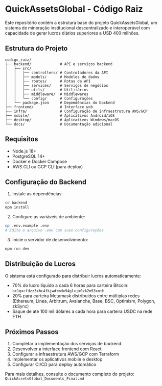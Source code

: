 # QuickAssetsGlobal - Código Raiz

Este repositório contém a estrutura base do projeto QuickAssetsGlobal, um sistema de mineração institucional descentralizado e interoperável com capacidade de gerar lucros diários superiores a USD 400 milhões.

## Estrutura do Projeto

```
codigo_raiz/
├── backend/             # API e serviços backend
│   ├── src/
│   │   ├── controllers/ # Controladores da API
│   │   ├── models/      # Modelos de dados
│   │   ├── routes/      # Rotas da API
│   │   ├── services/    # Serviços de negócios
│   │   ├── utils/       # Utilitários
│   │   ├── middleware/  # Middlewares
│   │   └── config/      # Configurações
│   └── package.json     # Dependências do backend
├── frontend/            # Interface web
├── infra/               # Configuração de infraestrutura AWS/GCP
├── mobile/              # Aplicativos Android/iOS
├── desktop/             # Aplicativos Windows/macOS
└── docs/                # Documentação adicional
```

## Requisitos

- Node.js 18+
- PostgreSQL 14+
- Docker e Docker Compose
- AWS CLI ou GCP CLI (para deploy)

## Configuração do Backend

1. Instale as dependências:
```bash
cd backend
npm install
```

2. Configure as variáveis de ambiente:
```bash
cp .env.example .env
# Edite o arquivo .env com suas configurações
```

3. Inicie o servidor de desenvolvimento:
```bash
npm run dev
```

## Distribuição de Lucros

O sistema está configurado para distribuir lucros automaticamente:

- 70% do lucro líquido a cada 6 horas para carteira Bitcoin: `bc1qxcfdzz3xhc4fkjwdtmdx94glxjx0zk2m53xmth`
- 20% para carteira Metamask distribuídos entre múltiplas redes (Ethereum, Linea, Arbitrum, Avalanche, Base, BSC, Optimism, Polygon, zkSync)
- Saque de até 100 mil dólares a cada hora para carteira USDC na rede ETH

## Próximos Passos

1. Completar a implementação dos serviços de backend
2. Desenvolver a interface frontend com React
3. Configurar a infraestrutura AWS/GCP com Terraform
4. Implementar os aplicativos mobile e desktop
5. Configurar CI/CD para deploy automático

Para mais detalhes, consulte o documento completo do projeto: `QuickAssetsGlobal_Documento_Final.md`
